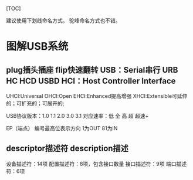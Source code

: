 [TOC]

建议使用下划线命名方式。
驼峰命名方式也不错。


# 图解USB系统
plug插头插座
flip快速翻转
USB：Serial串行
URB
HC
HCD
USBD
HCI：Host Controller Interface
---

UHCI:Universal
OHCI:Open
EHCI:Enhanced提高增强
XHCI:Extensible可延伸的；可扩充的；可展开的;

USB协议版本：1.0 1.1 2.0 3.0 3.1
对应速率：低 全 高 超 超速+

EP（端点） 编号最高位表示方向 1为OUT 81为IN

descriptor描述符
description描述
---

设备描述符：14项
配置描述符：8项，包含接口数量
接口描述符：9项
端口描述符：6项









